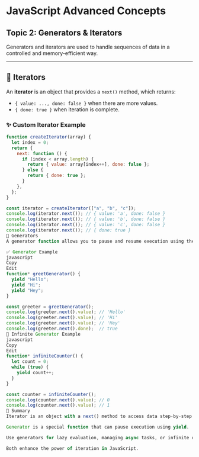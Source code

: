 # JavaScript Advanced Concepts  

## Topic 2: Generators & Iterators

Generators and iterators are used to handle sequences of data in a controlled and memory-efficient way.

---

## 🔹 Iterators

An **iterator** is an object that provides a `next()` method, which returns:

- `{ value: ..., done: false }` when there are more values.
- `{ done: true }` when iteration is complete.

### ✨ Custom Iterator Example

```javascript
function createIterator(array) {
  let index = 0;
  return {
    next: function () {
      if (index < array.length) {
        return { value: array[index++], done: false };
      } else {
        return { done: true };
      }
    },
  };
}

const iterator = createIterator(["a", "b", "c"]);
console.log(iterator.next()); // { value: 'a', done: false }
console.log(iterator.next()); // { value: 'b', done: false }
console.log(iterator.next()); // { value: 'c', done: false }
console.log(iterator.next()); // { done: true }
🔹 Generators
A generator function allows you to pause and resume execution using the yield keyword. Declared with function*.

✅ Generator Example
javascript
Copy
Edit
function* greetGenerator() {
  yield "Hello";
  yield "Hi";
  yield "Hey";
}

const greeter = greetGenerator();
console.log(greeter.next().value); // 'Hello'
console.log(greeter.next().value); // 'Hi'
console.log(greeter.next().value); // 'Hey'
console.log(greeter.next().done);  // true
🔄 Infinite Generator Example
javascript
Copy
Edit
function* infiniteCounter() {
  let count = 0;
  while (true) {
    yield count++;
  }
}

const counter = infiniteCounter();
console.log(counter.next().value); // 0
console.log(counter.next().value); // 1
🧾 Summary
Iterator is an object with a next() method to access data step-by-step.

Generator is a special function that can pause execution using yield.

Use generators for lazy evaluation, managing async tasks, or infinite data streams.

Both enhance the power of iteration in JavaScript.









